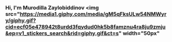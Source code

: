 ### Hi, I'm Murodilla Zaylobiddinov <img src="https://media1.giphy.com/media/gM5qFksULw54NMWyry/giphy.gif?cid=ecf05e478942t8urdd3fqydud0hk5b8famznu4ra8ju9zmju&ep=v1_stickers_search&rid=giphy.gif&ct=s" width="50px"
                                         
